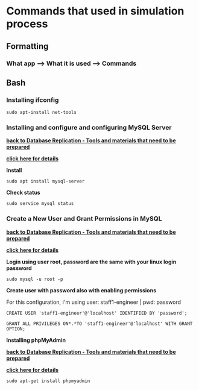 # Commands that used in simulation process

## Formatting

### What app --> What it is used --> Commands

## Bash

### Installing ifconfig

~~~
sudo apt-install net-tools
~~~

### Installing and configure and configuring MySQL Server

[**back to Database Replication - Tools and materials that need to be prepared**](/Database-Replication-Simulation/readme.md)

[**click here for details**](https://ubuntu.com/server/docs/install-and-configure-a-mysql-server)

**Install**

~~~
sudo apt install mysql-server
~~~

**Check status**

~~~
sudo service mysql status
~~~
### Create a New User and Grant Permissions in MySQL
[**back to Database Replication - Tools and materials that need to be prepared**](/Database-Replication-Simulation/readme.md)

[**click here for details**](https://www.digitalocean.com/community/tutorials/how-to-create-a-new-user-and-grant-permissions-in-mysql)

**Login using user root, password are the same with your linux login password**
~~~
sudo mysql -u root -p
~~~

**Create user with password also with enabling permissions**

For this configuration, I'm using user: staff1-engineer | pwd: password
~~~
CREATE USER 'staff1-engineer'@'localhost' IDENTIFIED BY 'password';
~~~
~~~
GRANT ALL PRIVILEGES ON*.*TO 'staff1-engineer'@'localhost' WITH GRANT OPTION;
~~~

**Installing phpMyAdmin**

[**back to Database Replication - Tools and materials that need to be prepared**](/Database-Replication-Simulation/readme.md)

[**click here for details**](https://www.hostinger.com/tutorials/how-to-install-and-setup-phpmyadmin-on-ubuntu)
~~~
sudo apt-get install phpmyadmin
~~~